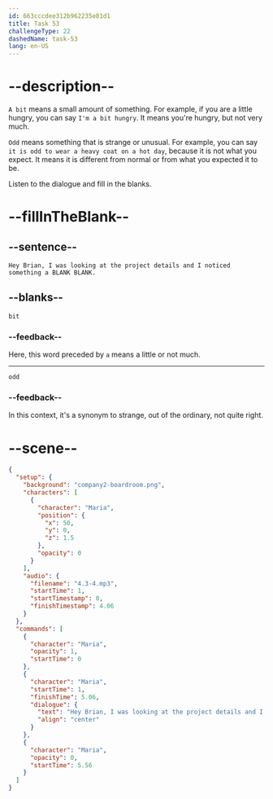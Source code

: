 ```yaml
---
id: 663cccdee312b962235e81d1
title: Task 53
challengeType: 22
dashedName: task-53
lang: en-US
---
```


<!-- (Audio) Maria: Hey Brian, I was looking at the project details and I noticed something a bit odd. -->

# --description--

`A bit` means a small amount of something. For example, if you are a little hungry, you can say `I'm a bit hungry`. It means you're hungry, but not very much.

`Odd` means something that is strange or unusual. For example, you can say `it is odd to wear a heavy coat on a hot day`, because it is not what you expect. It means it is different from normal or from what you expected it to be.

Listen to the dialogue and fill in the blanks.

# --fillInTheBlank--

## --sentence--

`Hey Brian, I was looking at the project details and I noticed something a BLANK BLANK.`

## --blanks--

`bit`

### --feedback--

Here, this word preceded by `a` means a little or not much.

---

`odd`

### --feedback--

In this context, it's a synonym to strange, out of the ordinary, not quite right.

# --scene--

```json
{
  "setup": {
    "background": "company2-boardroom.png",
    "characters": [
      {
        "character": "Maria",
        "position": {
          "x": 50,
          "y": 0,
          "z": 1.5
        },
        "opacity": 0
      }
    ],
    "audio": {
      "filename": "4.3-4.mp3",
      "startTime": 1,
      "startTimestamp": 0,
      "finishTimestamp": 4.06
    }
  },
  "commands": [
    {
      "character": "Maria",
      "opacity": 1,
      "startTime": 0
    },
    {
      "character": "Maria",
      "startTime": 1,
      "finishTime": 5.06,
      "dialogue": {
        "text": "Hey Brian, I was looking at the project details and I noticed something a bit odd.",
        "align": "center"
      }
    },
    {
      "character": "Maria",
      "opacity": 0,
      "startTime": 5.56
    }
  ]
}
```
